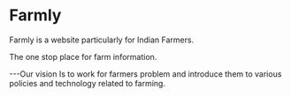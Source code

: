 # Farmly

Farmly is a website particularly for Indian Farmers.

The one stop place for farm information.


---Our vision
   Is to work for farmers problem and introduce them to various policies and technology related to farming.


